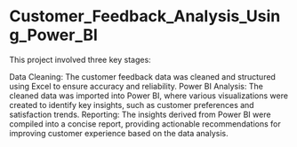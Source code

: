 # Customer_Feedback_Analysis_Using_Power_BI
This project involved three key stages:

Data Cleaning: The customer feedback data was cleaned and structured using Excel to ensure accuracy and reliability.
Power BI Analysis: The cleaned data was imported into Power BI, where various visualizations were created to identify key insights, such as customer preferences and satisfaction trends.
Reporting: The insights derived from Power BI were compiled into a concise report, providing actionable recommendations for improving customer experience based on the data analysis.
